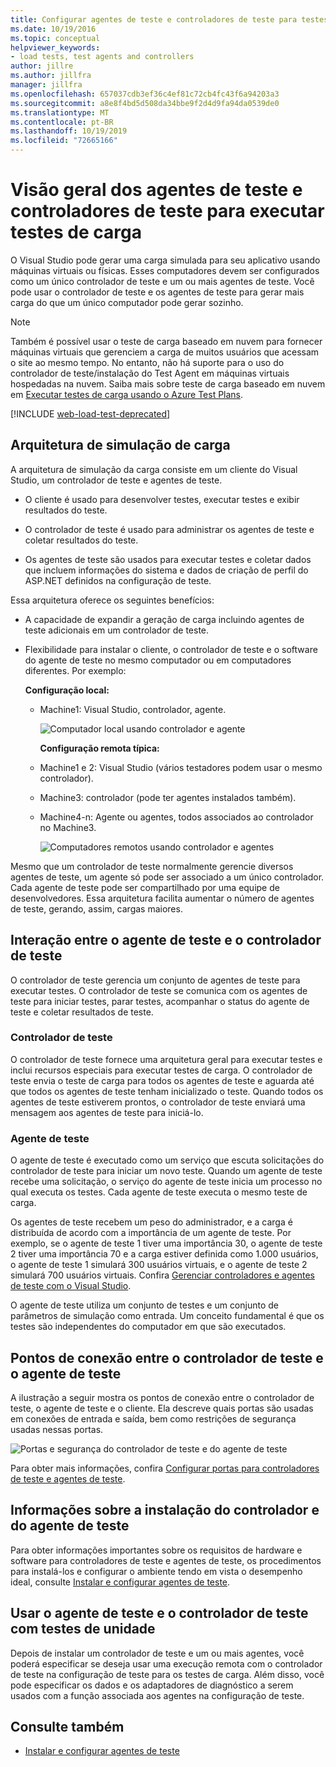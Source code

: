 ```yaml
---
title: Configurar agentes de teste e controladores de teste para testes de carga
ms.date: 10/19/2016
ms.topic: conceptual
helpviewer_keywords:
- load tests, test agents and controllers
author: jillre
ms.author: jillfra
manager: jillfra
ms.openlocfilehash: 657037cdb3ef36c4ef81c72cb4fc43f6a94203a3
ms.sourcegitcommit: a8e8f4bd5d508da34bbe9f2d4d9fa94da0539de0
ms.translationtype: MT
ms.contentlocale: pt-BR
ms.lasthandoff: 10/19/2019
ms.locfileid: "72665166"
---
```

# <a name="overview-of-test-agents-and-test-controllers-for-running-load-tests"></a>Visão geral dos agentes de teste e controladores de teste para executar testes de carga

O Visual Studio pode gerar uma carga simulada para seu aplicativo usando máquinas virtuais ou físicas. Esses computadores devem ser configurados como um único controlador de teste e um ou mais agentes de teste. Você pode usar o controlador de teste e os agentes de teste para gerar mais carga do que um único computador pode gerar sozinho.

> [!NOTE]
> Também é possível usar o teste de carga baseado em nuvem para fornecer máquinas virtuais que gerenciem a carga de muitos usuários que acessam o site ao mesmo tempo. No entanto, não há suporte para o uso do controlador de teste/instalação do Test Agent em máquinas virtuais hospedadas na nuvem. Saiba mais sobre teste de carga baseado em nuvem em [Executar testes de carga usando o Azure Test Plans](/azure/devops/test/load-test/get-started-simple-cloud-load-test?view=vsts).

[!INCLUDE [web-load-test-deprecated](includes/web-load-test-deprecated.md)]

## <a name="load-simulation-architecture"></a>Arquitetura de simulação de carga

A arquitetura de simulação da carga consiste em um cliente do Visual Studio, um controlador de teste e agentes de teste.

- O cliente é usado para desenvolver testes, executar testes e exibir resultados do teste.

- O controlador de teste é usado para administrar os agentes de teste e coletar resultados do teste.

- Os agentes de teste são usados para executar testes e coletar dados que incluem informações do sistema e dados de criação de perfil do ASP.NET definidos na configuração de teste.

Essa arquitetura oferece os seguintes benefícios:

- A capacidade de expandir a geração de carga incluindo agentes de teste adicionais em um controlador de teste.

- Flexibilidade para instalar o cliente, o controlador de teste e o software do agente de teste no mesmo computador ou em computadores diferentes. Por exemplo:

   **Configuração local:**

  - Machine1: Visual Studio, controlador, agente.

    ![Computador local usando controlador e agente](./media/load-test-configa.png)

    **Configuração remota típica:**

  - Machine1 e 2: Visual Studio (vários testadores podem usar o mesmo controlador).

  - Machine3: controlador (pode ter agentes instalados também).

  - Machine4-n: Agente ou agentes, todos associados ao controlador no Machine3.

    ![Computadores remotos usando controlador e agentes](./media/load-test-configb.png)

Mesmo que um controlador de teste normalmente gerencie diversos agentes de teste, um agente só pode ser associado a um único controlador. Cada agente de teste pode ser compartilhado por uma equipe de desenvolvedores. Essa arquitetura facilita aumentar o número de agentes de teste, gerando, assim, cargas maiores.

## <a name="test-agent-and-test-controller-interaction"></a>Interação entre o agente de teste e o controlador de teste

O controlador de teste gerencia um conjunto de agentes de teste para executar testes. O controlador de teste se comunica com os agentes de teste para iniciar testes, parar testes, acompanhar o status do agente de teste e coletar resultados de teste.

### <a name="test-controller"></a>Controlador de teste

O controlador de teste fornece uma arquitetura geral para executar testes e inclui recursos especiais para executar testes de carga. O controlador de teste envia o teste de carga para todos os agentes de teste e aguarda até que todos os agentes de teste tenham inicializado o teste. Quando todos os agentes de teste estiverem prontos, o controlador de teste enviará uma mensagem aos agentes de teste para iniciá-lo.

### <a name="test-agent"></a>Agente de teste

O agente de teste é executado como um serviço que escuta solicitações do controlador de teste para iniciar um novo teste. Quando um agente de teste recebe uma solicitação, o serviço do agente de teste inicia um processo no qual executa os testes. Cada agente de teste executa o mesmo teste de carga.

Os agentes de teste recebem um peso do administrador, e a carga é distribuída de acordo com a importância de um agente de teste. Por exemplo, se o agente de teste 1 tiver uma importância 30, o agente de teste 2 tiver uma importância 70 e a carga estiver definida como 1.000 usuários, o agente de teste 1 simulará 300 usuários virtuais, e o agente de teste 2 simulará 700 usuários virtuais. Confira [Gerenciar controladores e agentes de teste com o Visual Studio](../test/manage-test-controllers-and-test-agents.md).

O agente de teste utiliza um conjunto de testes e um conjunto de parâmetros de simulação como entrada. Um conceito fundamental é que os testes são independentes do computador em que são executados.

## <a name="test-controller-and-test-agent-connection-points"></a>Pontos de conexão entre o controlador de teste e o agente de teste

A ilustração a seguir mostra os pontos de conexão entre o controlador de teste, o agente de teste e o cliente. Ela descreve quais portas são usadas em conexões de entrada e saída, bem como restrições de segurança usadas nessas portas.

![Portas e segurança do controlador de teste e do agente de teste](./media/test-controller-agent-firewall.png)

Para obter mais informações, confira [Configurar portas para controladores de teste e agentes de teste](../test/configure-ports-for-test-controllers-and-test-agents.md).

## <a name="test-controller-and-agent-installation-information"></a>Informações sobre a instalação do controlador e do agente de teste

Para obter informações importantes sobre os requisitos de hardware e software para controladores de teste e agentes de teste, os procedimentos para instalá-los e configurar o ambiente tendo em vista o desempenho ideal, consulte [Instalar e configurar agentes de teste](../test/lab-management/install-configure-test-agents.md).

## <a name="use-the-test-controller-and-test-agent-with-unit-tests"></a>Usar o agente de teste e o controlador de teste com testes de unidade

Depois de instalar um controlador de teste e um ou mais agentes, você poderá especificar se deseja usar uma execução remota com o controlador de teste na configuração de teste para os testes de carga. Além disso, você pode especificar os dados e os adaptadores de diagnóstico a serem usados com a função associada aos agentes na configuração de teste.

## <a name="see-also"></a>Consulte também

- [Instalar e configurar agentes de teste](../test/lab-management/install-configure-test-agents.md)